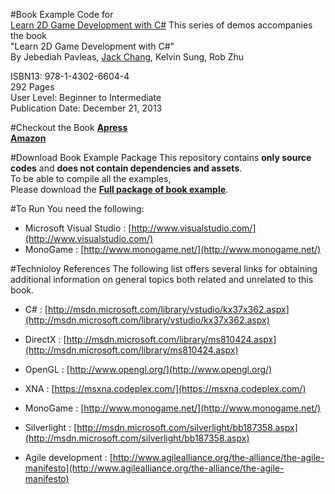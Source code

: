 #Book Example Code for <br>[Learn 2D Game Development with C&#35;](http://www.apress.com/9781430266044)
This series of demos accompanies the book <br>
"Learn 2D Game Development with C#"<br>
By Jebediah Pavleas, [Jack Chang](http://wei0831.net), Kelvin Sung, Rob Zhu

ISBN13: 978-1-4302-6604-4 <br>
292 Pages <br>
User Level: Beginner to Intermediate<br>
Publication Date: December 21, 2013<br>

#Checkout the Book
[**Apress**](http://www.apress.com/9781430266044)<br>
[**Amazon**](http://www.amazon.com/gp/product/143026604X)

#Download Book Example Package
This repository contains **only source codes** and **does not contain dependencies and assets**.<br>
To be able to compile all the examples, <br>Please download the [**Full package of book example**](http://www.apress.com/downloadable/download/sample/sample_id/1488/).

#To Run
You need the following:
* Microsoft Visual Studio : [http://www.visualstudio.com/](http://www.visualstudio.com/)
* MonoGame : [http://www.monogame.net/](http://www.monogame.net/)

#Technioloy References
The following list offers several links for obtaining additional information on general topics both
related and unrelated to this book.

* C# : [http://msdn.microsoft.com/library/vstudio/kx37x362.aspx](http://msdn.microsoft.com/library/vstudio/kx37x362.aspx)

* DirectX : [http://msdn.microsoft.com/library/ms810424.aspx](http://msdn.microsoft.com/library/ms810424.aspx)

* OpenGL : [http://www.opengl.org/](http://www.opengl.org/)

* XNA : [https://msxna.codeplex.com/](https://msxna.codeplex.com/)

* MonoGame : [http://www.monogame.net/](http://www.monogame.net/)

* Silverlight : [http://msdn.microsoft.com/silverlight/bb187358.aspx](http://msdn.microsoft.com/silverlight/bb187358.aspx)

* Agile development : [http://www.agilealliance.org/the-alliance/the-agile-manifesto](http://www.agilealliance.org/the-alliance/the-agile-manifesto)
